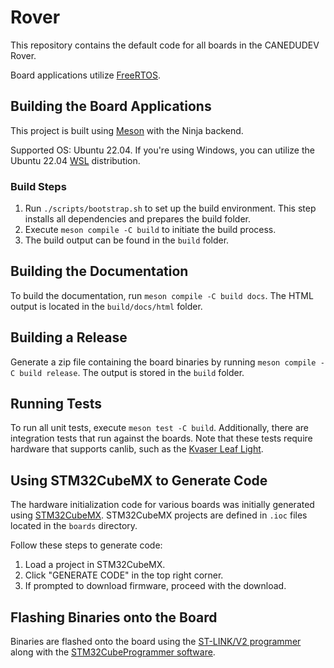 # Rover

This repository contains the default code for all boards in the CANEDUDEV Rover.

Board applications utilize [FreeRTOS](https://www.freertos.org/).

## Building the Board Applications

This project is built using [Meson](https://mesonbuild.com/) with the Ninja backend.

Supported OS: Ubuntu 22.04. If you're using Windows, you can utilize the Ubuntu 22.04 [WSL](https://learn.microsoft.com/en-us/windows/wsl/) distribution.

### Build Steps

1. Run `./scripts/bootstrap.sh` to set up the build environment. This step installs all dependencies and prepares the build folder.
2. Execute `meson compile -C build` to initiate the build process.
3. The build output can be found in the `build` folder.

## Building the Documentation

To build the documentation, run `meson compile -C build docs`. The HTML output is located in the `build/docs/html` folder.

## Building a Release

Generate a zip file containing the board binaries by running `meson compile -C build release`. The output is stored in the `build` folder.

## Running Tests

To run all unit tests, execute `meson test -C build`. Additionally, there are integration tests that run against the boards. Note that these tests require hardware that supports canlib, such as the [Kvaser Leaf Light](https://www.kvaser.com/product/kvaser-leaf-light-hs-v2/).

## Using STM32CubeMX to Generate Code

The hardware initialization code for various boards was initially generated using [STM32CubeMX](https://www.st.com/en/development-tools/stm32cubemx.html). STM32CubeMX projects are defined in `.ioc` files located in the `boards` directory.

Follow these steps to generate code:
1. Load a project in STM32CubeMX.
2. Click "GENERATE CODE" in the top right corner.
3. If prompted to download firmware, proceed with the download.

## Flashing Binaries onto the Board

Binaries are flashed onto the board using the [ST-LINK/V2 programmer](https://www.st.com/en/development-tools/st-link-v2.html) along with the [STM32CubeProgrammer software](https://www.st.com/en/development-tools/stm32cubeprog.html).
